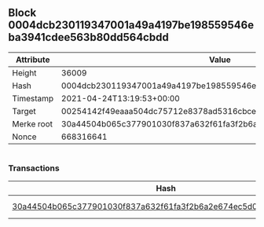 ## Block 0004dcb230119347001a49a4197be198559546eba3941cdee563b80dd564cbdd

Attribute | Value
--- | ---
Height | 36009
Hash | 0004dcb230119347001a49a4197be198559546eba3941cdee563b80dd564cbdd
Timestamp | 2021-04-24T13:19:53+00:00
Target | 00254142f49eaaa504dc75712e8378ad5316cbcead634704b3734b6271167cc4
Merke root | 30a44504b065c377901030f837a632f61fa3f2b6a2e674ec5d000dcc2cbdca64
Nonce | 668316641

```

```

### Transactions

Hash | Amount
--- | ---
[30a44504b065c377901030f837a632f61fa3f2b6a2e674ec5d000dcc2cbdca64](30a44504b065c377901030f837a632f61fa3f2b6a2e674ec5d000dcc2cbdca64.md) | 10.00000000 SKEPTI 
